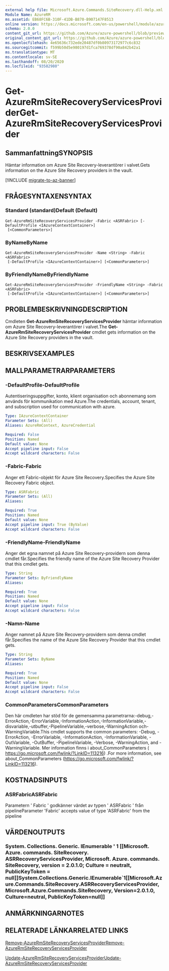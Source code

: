 ```yaml
---
external help file: Microsoft.Azure.Commands.SiteRecovery.dll-Help.xml
Module Name: AzureRM
ms.assetid: EB68FC6B-310F-41DB-B870-B907147F8513
online version: https://docs.microsoft.com/en-us/powershell/module/azurerm.siterecovery/get-azurermsiterecoveryservicesprovider
schema: 2.0.0
content_git_url: https://github.com/Azure/azure-powershell/blob/preview/src/ResourceManager/SiteRecovery/Commands.SiteRecovery/help/Get-AzureRmSiteRecoveryServicesProvider.md
original_content_git_url: https://github.com/Azure/azure-powershell/blob/preview/src/ResourceManager/SiteRecovery/Commands.SiteRecovery/help/Get-AzureRmSiteRecoveryServicesProvider.md
ms.openlocfilehash: 4e65636c732ede20487df0b80973172977c6c832
ms.sourcegitcommit: f599b50d5e980197d1fca769378df90a842b42a1
ms.translationtype: MT
ms.contentlocale: sv-SE
ms.lasthandoff: 08/20/2020
ms.locfileid: "93582980"
---
```

# <span data-ttu-id="d8e6b-101">Get-AzureRmSiteRecoveryServicesProvider</span><span class="sxs-lookup"><span data-stu-id="d8e6b-101">Get-AzureRmSiteRecoveryServicesProvider</span></span>

## <span data-ttu-id="d8e6b-102">Sammanfattning</span><span class="sxs-lookup"><span data-stu-id="d8e6b-102">SYNOPSIS</span></span>
<span data-ttu-id="d8e6b-103">Hämtar information om Azure Site Recovery-leverantörer i valvet.</span><span class="sxs-lookup"><span data-stu-id="d8e6b-103">Gets information on the Azure Site Recovery providers in the vault.</span></span>

[!INCLUDE [migrate-to-az-banner](../../includes/migrate-to-az-banner.md)]

## <span data-ttu-id="d8e6b-104">FRÅGESYNTAXEN</span><span class="sxs-lookup"><span data-stu-id="d8e6b-104">SYNTAX</span></span>

### <span data-ttu-id="d8e6b-105">Standard (standard)</span><span class="sxs-lookup"><span data-stu-id="d8e6b-105">Default (Default)</span></span>
```
Get-AzureRmSiteRecoveryServicesProvider -Fabric <ASRFabric> [-DefaultProfile <IAzureContextContainer>]
 [<CommonParameters>]
```

### <span data-ttu-id="d8e6b-106">ByName</span><span class="sxs-lookup"><span data-stu-id="d8e6b-106">ByName</span></span>
```
Get-AzureRmSiteRecoveryServicesProvider -Name <String> -Fabric <ASRFabric>
 [-DefaultProfile <IAzureContextContainer>] [<CommonParameters>]
```

### <span data-ttu-id="d8e6b-107">ByFriendlyName</span><span class="sxs-lookup"><span data-stu-id="d8e6b-107">ByFriendlyName</span></span>
```
Get-AzureRmSiteRecoveryServicesProvider -FriendlyName <String> -Fabric <ASRFabric>
 [-DefaultProfile <IAzureContextContainer>] [<CommonParameters>]
```

## <span data-ttu-id="d8e6b-108">PROBLEMBESKRIVNING</span><span class="sxs-lookup"><span data-stu-id="d8e6b-108">DESCRIPTION</span></span>
<span data-ttu-id="d8e6b-109">Cmdleten **Get-AzureRmSiteRecoveryServicesProvider** hämtar information om Azure Site Recovery-leverantörer i valvet.</span><span class="sxs-lookup"><span data-stu-id="d8e6b-109">The **Get-AzureRmSiteRecoveryServicesProvider** cmdlet gets information on the Azure Site Recovery providers in the vault.</span></span>

## <span data-ttu-id="d8e6b-110">BESKRIVS</span><span class="sxs-lookup"><span data-stu-id="d8e6b-110">EXAMPLES</span></span>

## <span data-ttu-id="d8e6b-111">MALLPARAMETRAR</span><span class="sxs-lookup"><span data-stu-id="d8e6b-111">PARAMETERS</span></span>

### <span data-ttu-id="d8e6b-112">-DefaultProfile</span><span class="sxs-lookup"><span data-stu-id="d8e6b-112">-DefaultProfile</span></span>
<span data-ttu-id="d8e6b-113">Autentiseringsuppgifter, konto, klient organisation och abonnemang som används för kommunikation med Azure.</span><span class="sxs-lookup"><span data-stu-id="d8e6b-113">The credentials, account, tenant, and subscription used for communication with azure.</span></span>

```yaml
Type: IAzureContextContainer
Parameter Sets: (All)
Aliases: AzureRmContext, AzureCredential

Required: False
Position: Named
Default value: None
Accept pipeline input: False
Accept wildcard characters: False
```

### <span data-ttu-id="d8e6b-114">-Fabric</span><span class="sxs-lookup"><span data-stu-id="d8e6b-114">-Fabric</span></span>
<span data-ttu-id="d8e6b-115">Anger ett Fabric-objekt för Azure Site Recovery.</span><span class="sxs-lookup"><span data-stu-id="d8e6b-115">Specifies the Azure Site Recovery Fabric object.</span></span>

```yaml
Type: ASRFabric
Parameter Sets: (All)
Aliases: 

Required: True
Position: Named
Default value: None
Accept pipeline input: True (ByValue)
Accept wildcard characters: False
```

### <span data-ttu-id="d8e6b-116">-FriendlyName</span><span class="sxs-lookup"><span data-stu-id="d8e6b-116">-FriendlyName</span></span>
<span data-ttu-id="d8e6b-117">Anger det egna namnet på Azure Site Recovery-providern som denna cmdlet får.</span><span class="sxs-lookup"><span data-stu-id="d8e6b-117">Specifies the friendly name of the Azure Site Recovery Provider that this cmdlet gets.</span></span>

```yaml
Type: String
Parameter Sets: ByFriendlyName
Aliases: 

Required: True
Position: Named
Default value: None
Accept pipeline input: False
Accept wildcard characters: False
```

### <span data-ttu-id="d8e6b-118">-Namn</span><span class="sxs-lookup"><span data-stu-id="d8e6b-118">-Name</span></span>
<span data-ttu-id="d8e6b-119">Anger namnet på Azure Site Recovery-providern som denna cmdlet får.</span><span class="sxs-lookup"><span data-stu-id="d8e6b-119">Specifies the name of the Azure Site Recovery Provider that this cmdlet gets.</span></span>

```yaml
Type: String
Parameter Sets: ByName
Aliases: 

Required: True
Position: Named
Default value: None
Accept pipeline input: False
Accept wildcard characters: False
```

### <span data-ttu-id="d8e6b-120">CommonParameters</span><span class="sxs-lookup"><span data-stu-id="d8e6b-120">CommonParameters</span></span>
<span data-ttu-id="d8e6b-121">Den här cmdleten har stöd för de gemensamma parametrarna:-debug,-ErrorAction,-ErrorVariable,-InformationAction,-InformationVariable,-disvariable,-utbuffer,-PipelineVariable,-verbose,-WarningAction och-WarningVariable.</span><span class="sxs-lookup"><span data-stu-id="d8e6b-121">This cmdlet supports the common parameters: -Debug, -ErrorAction, -ErrorVariable, -InformationAction, -InformationVariable, -OutVariable, -OutBuffer, -PipelineVariable, -Verbose, -WarningAction, and -WarningVariable.</span></span> <span data-ttu-id="d8e6b-122">Mer information finns i about_CommonParameters ( https://go.microsoft.com/fwlink/?LinkID=113216) .</span><span class="sxs-lookup"><span data-stu-id="d8e6b-122">For more information, see about_CommonParameters (https://go.microsoft.com/fwlink/?LinkID=113216).</span></span>

## <span data-ttu-id="d8e6b-123">KOSTNADS</span><span class="sxs-lookup"><span data-stu-id="d8e6b-123">INPUTS</span></span>

### <span data-ttu-id="d8e6b-124">ASRFabric</span><span class="sxs-lookup"><span data-stu-id="d8e6b-124">ASRFabric</span></span>
<span data-ttu-id="d8e6b-125">Parametern ' Fabric ' godkänner värdet av typen ' ASRFabric ' från pipeline</span><span class="sxs-lookup"><span data-stu-id="d8e6b-125">Parameter 'Fabric' accepts value of type 'ASRFabric' from the pipeline</span></span>

## <span data-ttu-id="d8e6b-126">VÄRDEN</span><span class="sxs-lookup"><span data-stu-id="d8e6b-126">OUTPUTS</span></span>

### <span data-ttu-id="d8e6b-127">System. Collections. Generic. IEnumerable ' 1 [[Microsoft. Azure. commands. SiteRecovery. ASRRecoveryServicesProvider, Microsoft. Azure. commands. SiteRecovery, version = 2.0.1.0; Culture = neutralt, PublicKeyToken = null]]</span><span class="sxs-lookup"><span data-stu-id="d8e6b-127">System.Collections.Generic.IEnumerable\`1[[Microsoft.Azure.Commands.SiteRecovery.ASRRecoveryServicesProvider, Microsoft.Azure.Commands.SiteRecovery, Version=2.0.1.0, Culture=neutral, PublicKeyToken=null]]</span></span>

## <span data-ttu-id="d8e6b-128">ANMÄRKNINGAR</span><span class="sxs-lookup"><span data-stu-id="d8e6b-128">NOTES</span></span>

## <span data-ttu-id="d8e6b-129">RELATERADE LÄNKAR</span><span class="sxs-lookup"><span data-stu-id="d8e6b-129">RELATED LINKS</span></span>

[<span data-ttu-id="d8e6b-130">Remove-AzureRmSiteRecoveryServicesProvider</span><span class="sxs-lookup"><span data-stu-id="d8e6b-130">Remove-AzureRmSiteRecoveryServicesProvider</span></span>](./Remove-AzureRmSiteRecoveryServicesProvider.md)

[<span data-ttu-id="d8e6b-131">Update-AzureRmSiteRecoveryServicesProvider</span><span class="sxs-lookup"><span data-stu-id="d8e6b-131">Update-AzureRmSiteRecoveryServicesProvider</span></span>](./Update-AzureRmSiteRecoveryServicesProvider.md)
